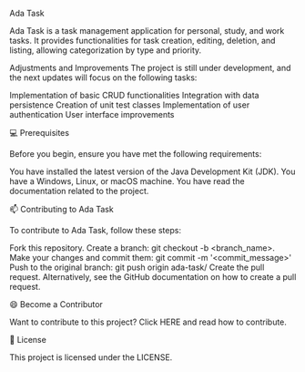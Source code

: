 Ada Task

Ada Task is a task management application for personal, study, and work tasks. It provides functionalities for task creation, editing, deletion, and listing, allowing categorization by type and priority.

Adjustments and Improvements
The project is still under development, and the next updates will focus on the following tasks:

 Implementation of basic CRUD functionalities
 Integration with data persistence
 Creation of unit test classes
 Implementation of user authentication
 User interface improvements

💻 Prerequisites

Before you begin, ensure you have met the following requirements:

You have installed the latest version of the Java Development Kit (JDK).
You have a Windows, Linux, or macOS machine.
You have read the documentation related to the project.


📫 Contributing to Ada Task

To contribute to Ada Task, follow these steps:

Fork this repository.
Create a branch: git checkout -b <branch_name>.
Make your changes and commit them: git commit -m '<commit_message>'
Push to the original branch: git push origin ada-task/<branch>
Create the pull request.
Alternatively, see the GitHub documentation on how to create a pull request.

😄 Become a Contributor

Want to contribute to this project? Click HERE and read how to contribute.

📝 License

This project is licensed under the LICENSE.
